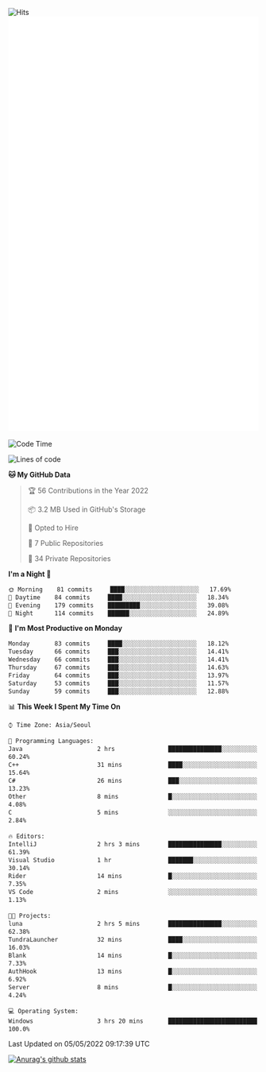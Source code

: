 ![Hits](https://hits.seeyoufarm.com/api/count/incr/badge.svg?url=https%3A%2F%2Fgithub.com%2Fkokose1234&count_bg=%2379C83D&title_bg=%23555555&icon=apple.svg&icon_color=%23E7E7E7&title=hits&edge_flat=false)
<br/>
![Metrics](https://github.com/kokose1234/kokose1234/blob/main/github-metrics.svg)

<!--START_SECTION:waka-->
![Code Time](http://img.shields.io/badge/Code%20Time-631%20hrs%2021%20mins-blue)

![Lines of code](https://img.shields.io/badge/From%20Hello%20World%20I%27ve%20Written-2%20Million%20lines%20of%20code-blue)

**🐱 My GitHub Data** 

> 🏆 56 Contributions in the Year 2022
 > 
> 📦 3.2 MB Used in GitHub's Storage 
 > 
> 💼 Opted to Hire
 > 
> 📜 7 Public Repositories 
 > 
> 🔑 34 Private Repositories  
 > 
**I'm a Night 🦉** 

```text
🌞 Morning    81 commits     ████░░░░░░░░░░░░░░░░░░░░░   17.69% 
🌆 Daytime    84 commits     ████░░░░░░░░░░░░░░░░░░░░░   18.34% 
🌃 Evening    179 commits    █████████░░░░░░░░░░░░░░░░   39.08% 
🌙 Night      114 commits    ██████░░░░░░░░░░░░░░░░░░░   24.89%

```
📅 **I'm Most Productive on Monday** 

```text
Monday       83 commits     ████░░░░░░░░░░░░░░░░░░░░░   18.12% 
Tuesday      66 commits     ███░░░░░░░░░░░░░░░░░░░░░░   14.41% 
Wednesday    66 commits     ███░░░░░░░░░░░░░░░░░░░░░░   14.41% 
Thursday     67 commits     ███░░░░░░░░░░░░░░░░░░░░░░   14.63% 
Friday       64 commits     ███░░░░░░░░░░░░░░░░░░░░░░   13.97% 
Saturday     53 commits     ███░░░░░░░░░░░░░░░░░░░░░░   11.57% 
Sunday       59 commits     ███░░░░░░░░░░░░░░░░░░░░░░   12.88%

```


📊 **This Week I Spent My Time On** 

```text
⌚︎ Time Zone: Asia/Seoul

💬 Programming Languages: 
Java                     2 hrs               ███████████████░░░░░░░░░░   60.24% 
C++                      31 mins             ████░░░░░░░░░░░░░░░░░░░░░   15.64% 
C#                       26 mins             ███░░░░░░░░░░░░░░░░░░░░░░   13.23% 
Other                    8 mins              █░░░░░░░░░░░░░░░░░░░░░░░░   4.08% 
C                        5 mins              ░░░░░░░░░░░░░░░░░░░░░░░░░   2.84%

🔥 Editors: 
IntelliJ                 2 hrs 3 mins        ███████████████░░░░░░░░░░   61.39% 
Visual Studio            1 hr                ███████░░░░░░░░░░░░░░░░░░   30.14% 
Rider                    14 mins             █░░░░░░░░░░░░░░░░░░░░░░░░   7.35% 
VS Code                  2 mins              ░░░░░░░░░░░░░░░░░░░░░░░░░   1.13%

🐱‍💻 Projects: 
luna                     2 hrs 5 mins        ███████████████░░░░░░░░░░   62.38% 
TundraLauncher           32 mins             ████░░░░░░░░░░░░░░░░░░░░░   16.03% 
Blank                    14 mins             █░░░░░░░░░░░░░░░░░░░░░░░░   7.33% 
AuthHook                 13 mins             █░░░░░░░░░░░░░░░░░░░░░░░░   6.92% 
Server                   8 mins              █░░░░░░░░░░░░░░░░░░░░░░░░   4.24%

💻 Operating System: 
Windows                  3 hrs 20 mins       █████████████████████████   100.0%

```


 Last Updated on 05/05/2022 09:17:39 UTC
<!--END_SECTION:waka-->

[![Anurag's github stats](https://github-readme-stats.vercel.app/api?username=kokose1234&theme=dracula)](https://github.com/anuraghazra/github-readme-stats)



	
